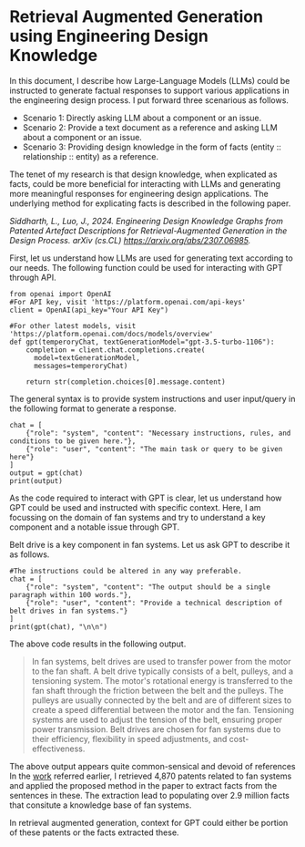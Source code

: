 # Retrieval Augmented Generation using Engineering Design Knowledge
In this document, I describe how Large-Language Models (LLMs) could be instructed to generate factual responses to support various applications in the engineering design process. 
I put forward three scenarious as follows.

 - Scenario 1: Directly asking LLM about a component or an issue.
 - Scenario 2: Provide a text document as a reference and asking LLM about a component or an issue.
 - Scenario 3: Providing design knowledge in the form of facts (entity :: relationship :: entity) as a reference.

The tenet of my research is that design knowledge, when explicated as facts, could be more beneficial for interacting with LLMs and generating more meaningful responses for engineering design applications.
The underlying method for explicating facts is described in the following paper.

*Siddharth, L., Luo, J., 2024. Engineering Design Knowledge Graphs from Patented Artefact Descriptions for Retrieval-Augmented Generation in the Design Process. arXiv (cs.CL) https://arxiv.org/abs/2307.06985.*

First, let us understand how LLMs are used for generating text according to our needs. The following function could be used for interacting with GPT through API.
```
from openai import OpenAI
#For API key, visit 'https://platform.openai.com/api-keys'
client = OpenAI(api_key="Your API Key")

#For other latest models, visit 'https://platform.openai.com/docs/models/overview'
def gpt(temperoryChat, textGenerationModel="gpt-3.5-turbo-1106"):
    completion = client.chat.completions.create(
      model=textGenerationModel,
      messages=temperoryChat)
    
    return str(completion.choices[0].message.content)
```

The general syntax is to provide system instructions and user input/query in the following format to generate a response.
```
chat = [
    {"role": "system", "content": "Necessary instructions, rules, and conditions to be given here."},
    {"role": "user", "content": "The main task or query to be given here"}
]
output = gpt(chat)
print(output)
```
As the code required to interact with GPT is clear, let us understand how GPT could be used and instructed with specific context.
Here, I am focussing on the domain of fan systems and try to understand a key component and a notable issue through GPT.

Belt drive is a key component in fan systems. Let us ask GPT to describe it as follows.

```
#The instructions could be altered in any way preferable.
chat = [
    {"role": "system", "content": "The output should be a single paragraph within 100 words."},
    {"role": "user", "content": "Provide a technical description of belt drives in fan systems."}
]
print(gpt(chat), "\n\n")
```
The above code results in the following output.
>In fan systems, belt drives are used to transfer power from the motor to the fan shaft. A belt drive typically consists of a belt, pulleys, and a tensioning system. The motor's rotational energy is transferred to the fan shaft through the friction between the belt and the pulleys. The pulleys are usually connected by the belt and are of different sizes to create a speed differential between the motor and the fan. Tensioning systems are used to adjust the tension of the belt, ensuring proper power transmission. Belt drives are chosen for fan systems due to their efficiency, flexibility in speed adjustments, and cost-effectiveness. 

The above output appears quite common-sensical and devoid of references 
In the [work](https://arxiv.org/abs/2307.06985) referred earlier, I retrieved 4,870 patents related to fan systems and applied the proposed method in the paper to extract facts from the sentences in these.
The extraction lead to populating over 2.9 million facts that consitute a knowledge base of fan systems.

In retrieval augmented generation, context for GPT could either be portion of these patents or the facts extracted these.

